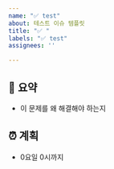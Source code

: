 ```yaml
---
name: "✅ test"
about: 테스트 이슈 템플릿
title: "✅ "
labels: "✅ test"
assignees: ''

---
```


## 📝 요약
- 이 문제를 왜 해결해야 하는지

## ⏰ 계획
- 0요일 0시까지
